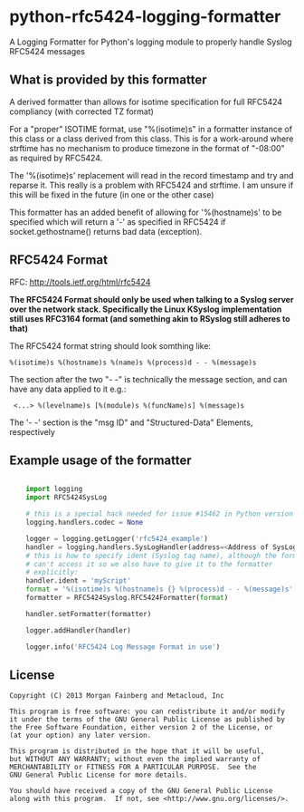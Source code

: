 python-rfc5424-logging-formatter
================================

A Logging Formatter for Python's logging module to properly handle Syslog RFC5424 messages


What is provided by this formatter
----------------------------------

A derived formatter than allows for isotime specification
for full RFC5424 compliancy (with corrected TZ format)

For a "proper" ISOTIME format, use "%(isotime)s" in a
formatter instance of this class or a class derived from
this class.  This is for a work-around where strftime
has no mechanism to produce timezone in the format of
"-08:00" as required by RFC5424.

The '%(isotime)s' replacement will read in the record
timestamp and try and reparse it.  This really is a
problem with RFC5424 and strftime.  I am unsure if this
will be fixed in the future (in one or the other case)

This formatter has an added benefit of allowing for
'%(hostname)s' to be specified which will return a '-'
as specified in RFC5424 if socket.gethostname() returns
bad data (exception).


RFC5424 Format
--------------

RFC: http://tools.ietf.org/html/rfc5424

__The RFC5424 Format should only be used when talking to a Syslog server
over the network stack.  Specifically the Linux KSyslog implementation
still uses RFC3164 format (and something akin to RSyslog still adheres
to that)__

The RFC5424 format string should look somthing like:
```
%(isotime)s %(hostname)s %(name)s %(process)d - - %(message)s
```

The section after the two "- -" is technically the message
section, and can have any data applied to it e.g.:
```
 <...> %(levelname)s [%(module)s %(funcName)s] %(message)s
```

The '- -' section is the "msg ID" and "Structured-Data" Elements,
respectively


Example usage of the formatter
-------------------------------

```python

    import logging
    import RFC5424SysLog

    # this is a special hack needed for issue #15462 in Python version < 3.3.0:
    logging.handlers.codec = None

    logger = logging.getLogger('rfc5424_example')
    handler = logging.handlers.SysLogHandler(address=<Address of SysLogServer>)
    # this is how to specify ident (Syslog tag name), although the formatter
    # can't access it so we also have to give it to the formatter
    # explicitly:
    handler.ident = 'myScript'
    format = '%(isotime)s %(hostname)s {} %(process)d - - %(message)s'.format(handler.ident)
    formatter = RFC5424Syslog.RFC5424Formatter(format)

    handler.setFormatter(formatter)

    logger.addHandler(handler)

    logger.info('RFC5424 Log Message Format in use')
```

License
-------

    Copyright (C) 2013 Morgan Fainberg and Metacloud, Inc

    This program is free software: you can redistribute it and/or modify
    it under the terms of the GNU General Public License as published by
    the Free Software Foundation, either version 2 of the License, or
    (at your option) any later version.

    This program is distributed in the hope that it will be useful,
    but WITHOUT ANY WARRANTY; without even the implied warranty of
    MERCHANTABILITY or FITNESS FOR A PARTICULAR PURPOSE.  See the
    GNU General Public License for more details.

    You should have received a copy of the GNU General Public License
    along with this program.  If not, see <http://www.gnu.org/licenses/>.
